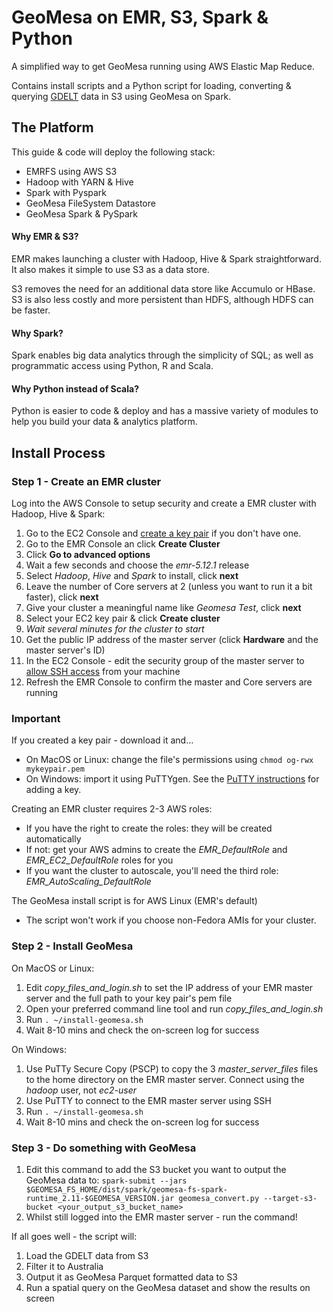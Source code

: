 # GeoMesa on EMR, S3, Spark & Python
A simplified way to get GeoMesa running using AWS Elastic Map Reduce.

Contains install scripts and a Python script for loading, converting & querying [GDELT](https://www.gdeltproject.org/) data in S3 using GeoMesa on Spark.

## The Platform

This guide & code will deploy the following stack:

- EMRFS using AWS S3
- Hadoop with YARN & Hive
- Spark with Pyspark
- GeoMesa FileSystem Datastore
- GeoMesa Spark & PySpark

#### Why EMR & S3?
EMR makes launching a cluster with Hadoop, Hive & Spark straightforward. It also makes it simple to use S3 as a data store.

S3 removes the need for an additional data store like Accumulo or HBase. S3 is also less costly and more persistent than HDFS, although HDFS can be faster.

#### Why Spark?
Spark enables big data analytics through the simplicity of SQL; as well as programmatic access using Python, R and Scala.

#### Why Python instead of Scala?
Python is easier to code & deploy and has a massive variety of modules to help you build your data & analytics platform. 

## Install Process

### Step 1 - Create an EMR cluster
Log into the AWS Console to setup security and create a EMR cluster with Hadoop, Hive & Spark:
1. Go to the EC2 Console and [create a key pair](https://docs.aws.amazon.com/AWSEC2/latest/UserGuide/ec2-key-pairs.html#having-ec2-create-your-key-pair) if you don't have one.
1. Go to the EMR Console an click **Create Cluster**
1. Click **Go to advanced options**
1. Wait a few seconds and choose the *emr-5.12.1* release
1. Select *Hadoop*, *Hive* and *Spark* to install, click **next**
1. Leave the number of Core servers at 2 (unless you want to run it a bit faster), click **next**
1. Give your cluster a meaningful name like *Geomesa Test*, click **next**
1. Select your EC2 key pair & click **Create cluster**
1. *Wait several minutes for the cluster to start*
1. Get the public IP address of the master server (click **Hardware** and the master server's ID)
1. In the EC2 Console - edit the security group of the master server to [allow SSH access](https://docs.aws.amazon.com/AWSEC2/latest/UserGuide/authorizing-access-to-an-instance.html) from your machine
1. Refresh the EMR Console to confirm the master and Core servers are running

### Important
If you created a key pair - download it and...
- On MacOS or Linux: change the file's permissions using `chmod og-rwx mykeypair.pem`
- On Windows: import it using PuTTYgen. See the [PuTTY instructions](https://docs.aws.amazon.com/AWSEC2/latest/UserGuide/putty.html) for adding a key.

Creating an EMR cluster requires 2-3 AWS roles:
- If you have the right to create the roles: they will be created automatically
- If not: get your AWS admins to create the *EMR_DefaultRole* and *EMR_EC2_DefaultRole* roles for you
- If you want the cluster to autoscale, you'll need the third role: *EMR_AutoScaling_DefaultRole*

The GeoMesa install script is for AWS Linux (EMR's default)
- The script won't work if you choose non-Fedora AMIs for your cluster.

### Step 2 - Install GeoMesa

On MacOS or Linux: 
1. Edit *copy_files_and_login.sh* to set the IP address of your EMR master server and the full path to your key pair's pem file
1. Open your preferred command line tool and run *copy_files_and_login.sh*
1. Run `. ~/install-geomesa.sh`
1. Wait 8-10 mins and check the on-screen log for success

On Windows:
1. Use PuTTy Secure Copy (PSCP) to copy the 3 *master_server_files* files to the home directory on the EMR master server. Connect using the *hadoop* user, not *ec2-user*
1. Use PuTTY to connect to the EMR master server using SSH
1. Run `. ~/install-geomesa.sh`
1. Wait 8-10 mins and check the on-screen log for success

### Step 3 - Do something with GeoMesa

1. Edit this command to add the S3 bucket you want to output the GeoMesa data to: `spark-submit --jars $GEOMESA_FS_HOME/dist/spark/geomesa-fs-spark-runtime_2.11-$GEOMESA_VERSION.jar geomesa_convert.py --target-s3-bucket <your_output_s3_bucket_name>`
1. Whilst still logged into the EMR master server - run the command!

If all goes well - the script will:
1. Load the GDELT data from S3
1. Filter it to Australia
1. Output it as GeoMesa Parquet formatted data to S3
1. Run a spatial query on the GeoMesa dataset and show the results on screen

